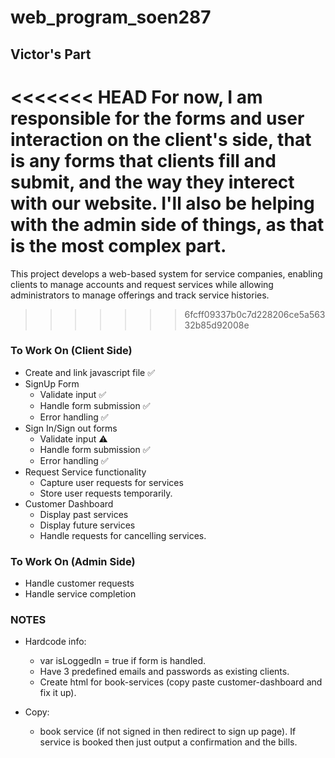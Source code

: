 # web_program_soen287

## Victor's Part

<<<<<<< HEAD
For now, I am responsible for the forms and user interaction on the client's side, that is any forms that clients fill and submit, and the way they interect with our website. I'll also be helping with the admin side of things, as that is the most complex part.
=======
This project develops a web-based system for service companies, enabling clients to manage accounts and request services while allowing administrators to manage offerings and track service histories.
>>>>>>> 6fcff09337b0c7d228206ce5a56332b85d92008e

### To Work On (Client Side)

- Create and link javascript file ✅
- SignUp Form
  - Validate input ✅
  - Handle form submission ✅
  - Error handling ✅
- Sign In/Sign out forms
  - Validate input ⚠️
  - Handle form submission ✅
  - Error handling ✅
- Request Service functionality
  - Capture user requests for services
  - Store user requests temporarily.
- Customer Dashboard
  - Display past services
  - Display future services
  - Handle requests for cancelling services.


### To Work On (Admin Side)

- Handle customer requests
- Handle service completion

### NOTES
- Hardcode info: 
  - var isLoggedIn = true if form is handled.
  - Have 3 predefined emails and passwords as existing clients.
  - Create html for book-services (copy paste customer-dashboard and fix it up).

- Copy:
  - book service (if not signed in then redirect to sign up page). If service is booked then just output a confirmation and the bills.